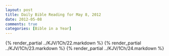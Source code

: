 ```yaml
---
layout: post
title: Daily Bible Reading for May 8, 2012
date: 2012-05-08
comments: true
categories: [Bible in a Year]
---
```

{% render_partial ../KJV/1Ch/22.markdown %}
{% render_partial ../KJV/1Ch/23.markdown %}
{% render_partial ../KJV/1Ch/24.markdown %}
